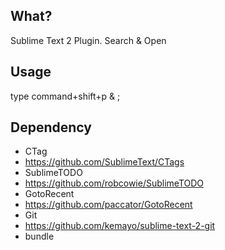 ## What?
 Sublime Text 2 Plugin. Search & Open

## Usage

type command+shift+p & ;

## Dependency
- CTag
 - https://github.com/SublimeText/CTags
- SublimeTODO
 - https://github.com/robcowie/SublimeTODO
- GotoRecent
 - https://github.com/paccator/GotoRecent
- Git
 - https://github.com/kemayo/sublime-text-2-git
- bundle

